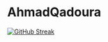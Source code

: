 # AhmadQadoura

[![GitHub Streak](http://github-readme-streak-stats.herokuapp.com?user=AhmadQadourah&theme=dark&fire=DD2727&sideNums=DD2727)](https://git.io/streak-stats)
